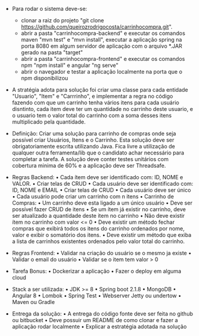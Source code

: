 - Para rodar o sistema deve-se:
    - clonar a raiz do projeto "git clone https://github.com/queirozrodrigocosta/carrinhocompra.git".
    - abrir a pasta "carrinhocompra-backend" e executar os comandos maven "mvn test" e "mvn install", executar a aplicação spring na porta 8080 em algum servidor de aplicação com o arquivo *.JAR gerado na pasta "target"
    - abrir a pasta "carrinhocompra-frontend" e executar os comandos npm "npm install" e angular "ng serve"
    - abrir o navegador e testar a aplicação localmente na porta que o npm disponibilizou

- A stratégia adota para solução foi criar uma classe para cada entidade "Usuario", "Item" e "Carrrinho", e implementar a regra no código fazendo com que um carrinho tenha vários itens para cada usuário disntinto, cada item deve ter um quantidade no carrinho deste usuario, e o usuario tem o valor total do carrinho com a soma desses itens multiplicado pela quantidade.

- Definição: Criar uma solução para carrinho de compras onde seja possível criar Usuários, Itens e o Carrinho. Esta solução deve ser obrigatoriamente escrita utilizando Java. Fica livre a utilização de qualquer outra ferramenta/lib que o candidato achar necessário para completar a tarefa. A solução deve conter testes unitários com cobertura minima de 60% e a aplicação deve ser Threadsafe. 

- Regras Backend: • Cada ítem deve ser identificado com: ID, NOME e VALOR. • Criar telas de CRUD • Cada usuário deve ser identificado com: ID, NOME e EMAIL • Criar telas de CRUD • Cada usuário deve ser único • Cada usuário pode criar um carrinho com n itens • Carrinho de Compras: • Um carrinho deve esta ligado a um único usuário • Deve ser possível fazer CRUD de itens • Se um ítem já existir no carrinho, deve ser atualizado a quantidade deste item no carrinho • Não deve existir ítem no carrinho com valor <= 0 • Deve existir um método fechar compras que exibirá todos os itens do carrinho ordenados por nome, valor e exibir o somatório dos itens. • Deve existir um método que exiba a lista de carrinhos existentes ordenados pelo valor total do carrinho. 

- Regras Frontend: • Validar na criação do usuário se o mesmo ja existe • Validar o email do usuário • Validar se o item tem valor > 0 

- Tarefa Bonus: • Dockerizar a aplicação • Fazer o deploy em alguma cloud 

- Stack a ser utilizada: • JDK >= 8 • Spring boot 2.1.8 • MongoDB • Angular 8 • Lombok • Spring Test • Webserver Jetty ou undertow • Maven ou Gradle 

- Entrega da solução: • A entrega do código fonte deve ser feita no github ou bitbucket • Deve possuir um README de como clonar e fazer a aplicação rodar localmente • Explicar a estratégia adotada na solução


